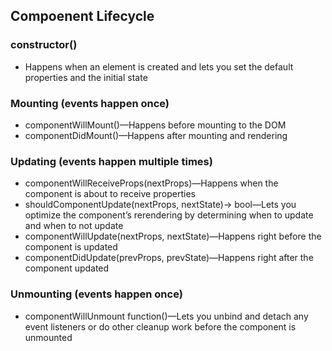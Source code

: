 ## Compoenent Lifecycle

### constructor()
- Happens when an element is created and lets you set the default properties and the initial state

### Mounting (events happen once)
- componentWillMount()—Happens before mounting to the DOM
- componentDidMount()—Happens after mounting and rendering

### Updating (events happen multiple times)
- componentWillReceiveProps(nextProps)—Happens when the component is about to receive properties
- shouldComponentUpdate(nextProps, nextState)-> bool—Lets you optimize the component’s rerendering by determining when to update and when to not update
- componentWillUpdate(nextProps, nextState)—Happens right before the component is updated
- componentDidUpdate(prevProps, prevState)—Happens right after the component updated

### Unmounting (events happen once)
- componentWillUnmount function()—Lets you unbind and detach any event listeners or do other cleanup work before the component is unmounted